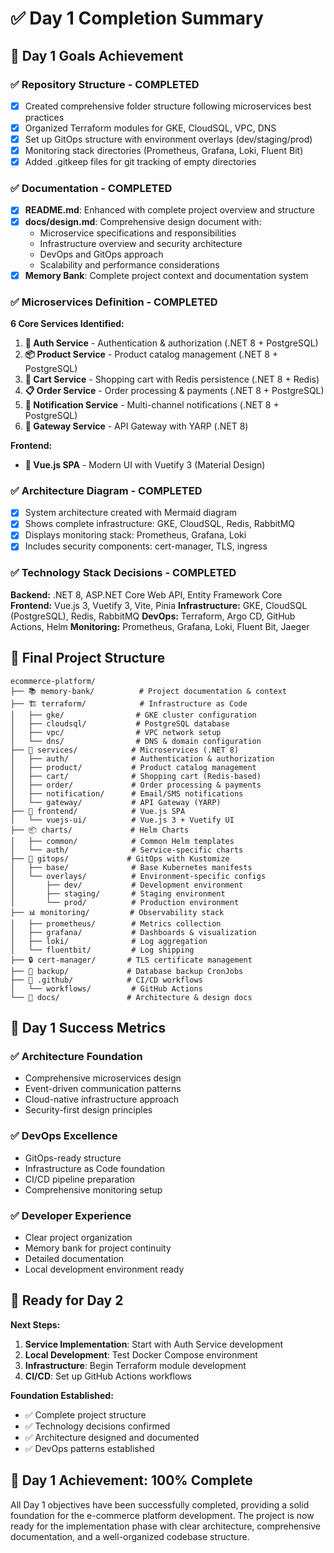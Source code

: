 # ✅ Day 1 Completion Summary

## 🎯 Day 1 Goals Achievement

### ✅ **Repository Structure** - COMPLETED
- [x] Created comprehensive folder structure following microservices best practices
- [x] Organized Terraform modules for GKE, CloudSQL, VPC, DNS
- [x] Set up GitOps structure with environment overlays (dev/staging/prod)
- [x] Monitoring stack directories (Prometheus, Grafana, Loki, Fluent Bit)
- [x] Added .gitkeep files for git tracking of empty directories

### ✅ **Documentation** - COMPLETED
- [x] **README.md**: Enhanced with complete project overview and structure
- [x] **docs/design.md**: Comprehensive design document with:
  - Microservice specifications and responsibilities
  - Infrastructure overview and security architecture
  - DevOps and GitOps approach
  - Scalability and performance considerations
- [x] **Memory Bank**: Complete project context and documentation system

### ✅ **Microservices Definition** - COMPLETED
**6 Core Services Identified:**
1. **🔐 Auth Service** - Authentication & authorization (.NET 8 + PostgreSQL)
2. **📦 Product Service** - Product catalog management (.NET 8 + PostgreSQL) 
3. **🛒 Cart Service** - Shopping cart with Redis persistence (.NET 8 + Redis)
4. **📋 Order Service** - Order processing & payments (.NET 8 + PostgreSQL)
5. **📧 Notification Service** - Multi-channel notifications (.NET 8 + PostgreSQL)
6. **🚪 Gateway Service** - API Gateway with YARP (.NET 8)

**Frontend:**
- **🎨 Vue.js SPA** - Modern UI with Vuetify 3 (Material Design)

### ✅ **Architecture Diagram** - COMPLETED
- [x] System architecture created with Mermaid diagram
- [x] Shows complete infrastructure: GKE, CloudSQL, Redis, RabbitMQ
- [x] Displays monitoring stack: Prometheus, Grafana, Loki
- [x] Includes security components: cert-manager, TLS, ingress

### ✅ **Technology Stack Decisions** - COMPLETED
**Backend:** .NET 8, ASP.NET Core Web API, Entity Framework Core
**Frontend:** Vue.js 3, Vuetify 3, Vite, Pinia
**Infrastructure:** GKE, CloudSQL (PostgreSQL), Redis, RabbitMQ
**DevOps:** Terraform, Argo CD, GitHub Actions, Helm
**Monitoring:** Prometheus, Grafana, Loki, Fluent Bit, Jaeger

## 📁 Final Project Structure

```
ecommerce-platform/
├── 📚 memory-bank/          # Project documentation & context
├── 🏗️ terraform/            # Infrastructure as Code
│   ├── gke/                # GKE cluster configuration
│   ├── cloudsql/           # PostgreSQL database
│   ├── vpc/                # VPC network setup
│   └── dns/                # DNS & domain configuration
├── 🔧 services/            # Microservices (.NET 8)
│   ├── auth/              # Authentication & authorization
│   ├── product/           # Product catalog management
│   ├── cart/              # Shopping cart (Redis-based)
│   ├── order/             # Order processing & payments
│   ├── notification/      # Email/SMS notifications
│   └── gateway/           # API Gateway (YARP)
├── 🎨 frontend/            # Vue.js SPA
│   └── vuejs-ui/          # Vue.js 3 + Vuetify UI
├── 📦 charts/             # Helm Charts
│   ├── common/            # Common Helm templates
│   └── auth/              # Service-specific charts
├── 🔄 gitops/             # GitOps with Kustomize
│   ├── base/              # Base Kubernetes manifests
│   └── overlays/          # Environment-specific configs
│       ├── dev/           # Development environment
│       ├── staging/       # Staging environment
│       └── prod/          # Production environment
├── 📊 monitoring/         # Observability stack
│   ├── prometheus/        # Metrics collection
│   ├── grafana/           # Dashboards & visualization
│   ├── loki/              # Log aggregation
│   └── fluentbit/         # Log shipping
├── 🔒 cert-manager/       # TLS certificate management
├── 💾 backup/             # Database backup CronJobs
├── 🚀 .github/            # CI/CD workflows
│   └── workflows/         # GitHub Actions
└── 📖 docs/               # Architecture & design docs
```

## 🎉 Day 1 Success Metrics

### ✅ **Architecture Foundation**
- Comprehensive microservices design
- Event-driven communication patterns
- Cloud-native infrastructure approach
- Security-first design principles

### ✅ **DevOps Excellence**
- GitOps-ready structure
- Infrastructure as Code foundation
- CI/CD pipeline preparation
- Comprehensive monitoring setup

### ✅ **Developer Experience**
- Clear project organization
- Memory bank for project continuity
- Detailed documentation
- Local development environment ready

## 🚀 Ready for Day 2

**Next Steps:**
1. **Service Implementation**: Start with Auth Service development
2. **Local Development**: Test Docker Compose environment
3. **Infrastructure**: Begin Terraform module development
4. **CI/CD**: Set up GitHub Actions workflows

**Foundation Established:**
- ✅ Complete project structure
- ✅ Technology decisions confirmed
- ✅ Architecture designed and documented
- ✅ DevOps patterns established

## 🎯 Day 1 Achievement: 100% Complete

All Day 1 objectives have been successfully completed, providing a solid foundation for the e-commerce platform development. The project is now ready for the implementation phase with clear architecture, comprehensive documentation, and a well-organized codebase structure. 